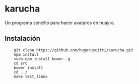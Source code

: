 karucha
=======

Un programa sencillo para hacer avatares en huayra.

## Instalación

		git clone https://github.com/hugoruscitti/karucha.git
		npm install
		sudo npm install bower -g
		cd src
		bower install
		cd ../
		make test_linux
